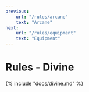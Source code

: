 ```yaml
---
previous:
    url: "/rules/arcane"
    text: "Arcane"
next:
    url: "/rules/equipment"
    text: "Equipment"
---
```


# Rules - Divine

{% include "docs/divine.md" %}
